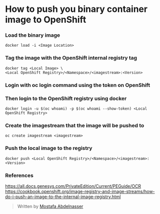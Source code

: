 # How to push you binary container image to OpenShift

### Load the binary image

`docker load -i <Image Location>`

### Tag the image with the OpenShift internal registry tag

```
docker tag <Local Image> \
<Local OpenShift Registry>/<Namespace>/<imagestream>:<Version>
```
### Login with oc login command using the token on OpenShift

### Then login to the OpenShift registry using docker

`docker login -u $(oc whoami) -p $(oc whoami --show-token) <Local OpenShift Registry>`

### Create the imagestream that the image will be pushed to

`oc create imagestream <imagestream>`

### Push the local image to the registry

`docker push <Local OpenShift Registry>/<Namespace>/<imagestream>:<Version>`

### References
https://all.docs.genesys.com/PrivateEdition/Current/PEGuide/OCR
https://cookbook.openshift.org/image-registry-and-image-streams/how-do-i-push-an-image-to-the-internal-image-registry.html

> Written by [Mostafa Abdelnasser](https://linkedin.com/in/mostafa-abdelnasser)
